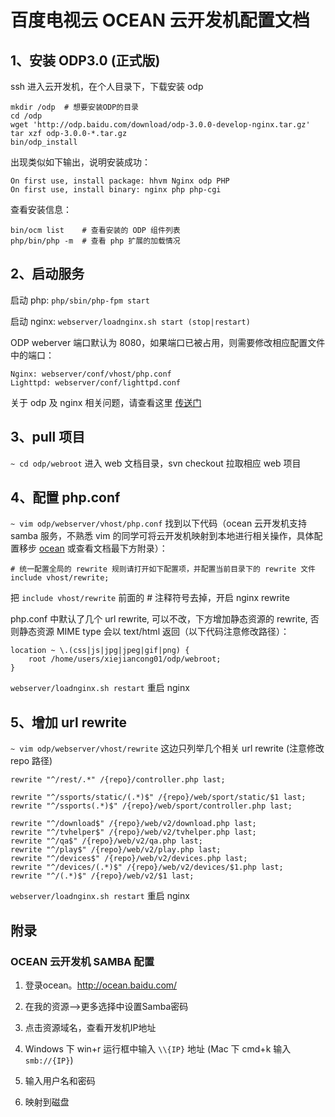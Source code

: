 # 百度电视云 OCEAN 云开发机配置文档

## 1、安装 ODP3.0 (正式版)

ssh 进入云开发机，在个人目录下，下载安装 odp

    mkdir /odp  # 想要安装ODP的目录
    cd /odp
    wget 'http://odp.baidu.com/download/odp-3.0.0-develop-nginx.tar.gz'
    tar xzf odp-3.0.0-*.tar.gz
    bin/odp_install

出现类似如下输出，说明安装成功：

    On first use, install package: hhvm Nginx odp PHP
    On first use, install binary: nginx php php-cgi

查看安装信息：

    bin/ocm list    # 查看安装的 ODP 组件列表
    php/bin/php -m  # 查看 php 扩展的加载情况


## 2、启动服务

启动 php: `php/sbin/php-fpm start`

启动 nginx: `webserver/loadnginx.sh start (stop|restart)`

ODP weberver 端口默认为 8080，如果端口已被占用，则需要修改相应配置文件中的端口：

    Nginx: webserver/conf/vhost/php.conf
    Lighttpd: webserver/conf/lighttpd.conf


关于 odp 及 nginx 相关问题，请查看这里 [传送门](http://man.baidu.com/inf/odp/#参考文档)

## 3、pull 项目

`~ cd odp/webroot` 进入 web 文档目录，svn checkout 拉取相应 web 项目

## 4、配置 php.conf

`~ vim odp/webserver/vhost/php.conf` 找到以下代码（ocean 云开发机支持 samba 服务，不熟悉 vim 的同学可将云开发机映射到本地进行相关操作，具体配置移步 [ocean](http://ocean.baidu.com/) 或查看文档最下方附录）：

    # 统一配置全局的 rewrite 规则请打开如下配置项，并配置当前目录下的 rewrite 文件
    include vhost/rewrite;

把 `include vhost/rewrite` 前面的 # 注释符号去掉，开启 nginx rewrite

php.conf 中默认了几个 url rewrite, 可以不改，下方增加静态资源的 rewrite, 否则静态资源 MIME type 会以 text/html 返回（以下代码注意修改路径）：

    location ~ \.(css|js|jpg|jpeg|gif|png) {
        root /home/users/xiejiancong01/odp/webroot;
    }

`webserver/loadnginx.sh restart` 重启 nginx


## 5、增加 url rewrite 

`~ vim odp/webserver/vhost/rewrite` 这边只列举几个相关 url rewrite (注意修改 repo 路径)

    rewrite "^/rest/.*" /{repo}/controller.php last;

    rewrite "^/ssports/static/(.*)$" /{repo}/web/sport/static/$1 last;
    rewrite "^/ssports(.*)$" /{repo}/web/sport/controller.php last;

    rewrite "^/download$" /{repo}/web/v2/download.php last;
    rewrite "^/tvhelper$" /{repo}/web/v2/tvhelper.php last;
    rewrite "^/qa$" /{repo}/web/v2/qa.php last;
    rewrite "^/play$" /{repo}/web/v2/play.php last;
    rewrite "^/devices$" /{repo}/web/v2/devices.php last;
    rewrite "^/devices/(.*)$" /{repo}/web/v2/devices/$1.php last;
    rewrite "^/(.*)$" /{repo}/web/v2/$1 last;

`webserver/loadnginx.sh restart` 重启 nginx


## 附录

### OCEAN 云开发机 SAMBA 配置

1. 登录ocean。http://ocean.baidu.com/

2. 在我的资源—>更多选择中设置Samba密码

3. 点击资源域名，查看开发机IP地址

4. Windows 下 win+r 运行框中输入 `\\{IP}` 地址 (Mac 下 cmd+k 输入 `smb://{IP}`)

5. 输入用户名和密码

6. 映射到磁盘

